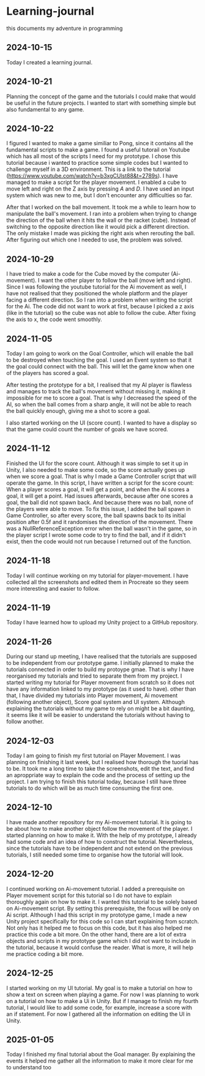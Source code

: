 # Learning-journal
this documents my adventure in programming

## 2024-10-15

Today I created a learning journal.

## 2024-10-21

Planning the concept of the game and the tutorials I could make that would be useful in the future projects. I wanted to start with something simple but also fundamental to any game.

## 2024-10-22

I figured I wanted to make a game similiar to Pong, since it contains all the fundamental scripts to make a game. I found a useful tutorail on Youtube which has all most of the scripts I need for my prototype. I chose this tutorial because i wanted to practice some simple codes but I wanted to challenge myself in a 3D environment. This is a link to the tutorial (https://www.youtube.com/watch?v=b3xgCUlst88&t=2789s). I have managed to make a script for the player movement. I enabled a cube to move left and right on the Z axis by pressing *A* and *D*. I have used an input system which was new to me, but I don't encounter any difficulties so far. 

After that I worked on the ball movement. It took me a while to learn how to manipulate the ball's movement. I ran into a problem when trying to change the direction of the ball when it hits the wall or the racket (cube). Instead of switching to the opposite direction like it would pick a different direction. The only mistake I made was picking the right axis when rerouting the ball. After figuring out which one I needed to use, the problem was solved.

## 2024-10-29

I have tried to make a code for the Cube moved by the computer (Ai-movement). I want the other player to follow the ball (move left and right). Since I was following the youtube tutorial for the Ai movement as well, I have not realised that they positioned the whole platform and the player facing a different direction. So I ran into a problem when writing the script for the Ai. The code did not want to work at first, because I picked a z axis (like in the tutorial) so the cube was not able to follow the cube. After fixing the axis to x, the code went smoothly. 

## 2024-11-05 

Today I am going to work on the Goal Controller, which will enable the ball to be destroyed when touching the goal.
I used an Event system so that it the goal could connect with the ball. This will let the game know when one of the players has scored a goal. 

After testing the prototype for a bit, I realised that my AI player is flawless and manages to track the ball's movement without missing it, making it impossible for me to score a goal. That is why I decreased the speed of the AI, so when the ball comes from a sharp angle, it will not be able to reach the ball quickly enough, giving me a shot to score a goal. 

I also started working on the UI (score count). I wanted to have a display so that the game could count the number of goals we have scored.

## 2024-11-12

Finished the UI for the score count. Although it was simple to set it up in Unity, I also needed to make some code, so the score actually goes up when we score a goal. 
That is why I made a Game Controller script that will operate the game. In this script, I have written a script for the score count: When a player scores a goal, it will get a point, and when the Ai scores a goal, it will get a point. 
Had issues afterwards, because after one scores a goal, the ball did not spawn back. And because there was no ball, none of the players were able to move.
To fix this issue, I added the ball spawn in Game Controller, so after every score, the ball spawns back to its initial position after 0.5f and it randomises the direction of the movement. There was a NullReferenceException error when the ball wasn't in the game, so in the player script I wrote some code to try to find the ball, and if it didn't exist, then the code would not run because I returned out of the function.

## 2024-11-18

Today I will continue working on my tutorial for player-movement. I have collected all the screenshots and edited them in Procreate so they seem more interesting and easier to follow.

## 2024-11-19

Today I have learned how to upload my Unity project to a GitHub repository.

## 2024-11-26

During our stand up meeting, I have realised that the tutorials are supposed to be independent from our prototype game. I initially planned to make the tutorials connected in order to build my protoype gmae. That is why I have reorganised my tutorials and tried to separate them from my project. I started writing my tutorial for Player movement from scratch so it does not have any information linked to my prototype (as it used to have). other than that, I have divided my tutorials into Player movement, Ai movement (following another object), Score goal system and UI system. Although explaining the tutorials without my game to rely on might be a bit daunting, it seems like it will be easier to understand the tutorials without having to follow another.

## 2024-12-03
Today I am going to finish my first tutorial on Player Movement. I was planning on finishing it last week, but I realised how thorough the tuorial has to be. It took me a long time to take the screenshots, edit the text, and find an aproppriate way to explain the code and the process of setting up the project. I am trying to finish this tutorial today, because I still have three tutorials to do which will be as much time consuming the first one.

## 2024-12-10
I have made another repository for my Ai-movement tutorial. It is going to be about how to make another object follow the movement of the player. I started planning on how to make it. With the help of my prototype, I already had some code and an idea of how to construct the tutorial. Nevertheless, since the tutorials have to be independent and not extend  on the previous tutorials, I still needed some time to organise how the tutorial will look.

## 2024-12-20
I continued working on Ai-movement tutorial. I added a prerequisite on Player movement script for this tutorial so I do not have to explain thoroughly again on how to make it. I wanted this tutorial to be solely based on Ai-movement script. By setting this prerequisite, the focus will be only on Ai script. Although I had this script in my prototype game, I made a new Unity project specifically for this code so I can start explaining from scratch. Not only has it helped me to focus on this code, but it has also helped me practice this code a bit more. On the other hand, there are a lot of extra objects and scripts in my prototype game which I did not want to include in the tutorial, because it would confuse the reader. What is more, it will help me practice coding a bit more.


## 2024-12-25
I started working on my UI tutorial. My goal is to make a tutorial on how to show a text on screen when playing a game. For now I was planning to work on a tutorial on how to make a Ui in Unity. But if I manage to finish my fourth tutorial, I would like to add some code, for example, increase a score with an if statement. For now I gathered all the information on editing the UI in Unity.

## 2025-01-05
Today I finished my final tutorial about the Goal manager. By explaining the events it helped me gather all the information to make it more clear for me to understand too

